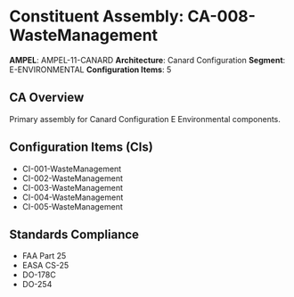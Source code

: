# Constituent Assembly: CA-008-WasteManagement

**AMPEL**: AMPEL-11-CANARD
**Architecture**: Canard Configuration
**Segment**: E-ENVIRONMENTAL
**Configuration Items**: 5

## CA Overview
Primary assembly for Canard Configuration E Environmental components.

## Configuration Items (CIs)
- CI-001-WasteManagement
- CI-002-WasteManagement
- CI-003-WasteManagement
- CI-004-WasteManagement
- CI-005-WasteManagement

## Standards Compliance
- FAA Part 25
- EASA CS-25
- DO-178C
- DO-254
